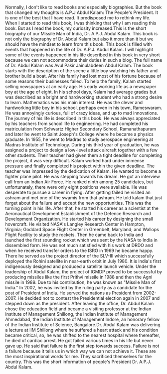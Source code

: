    Normally, I don't like to read books and especially biographies. But the book that changed my thoughts is A.P.J Abdul Kalam: The People's President. It is one of the best that I have read. It predisposed me to rethink my life. When I started to read this book, I was thinking that why I am reading this book. But as I read the book, my curiosity increased.This is the short biography of our Missile Man of India, Dr. A.P.J. Abdul Kalam.
This book is not only the biography of Dr. Abdul Kalam but also it more than it but we should have the mindset to learn from this book.  This book is filled with events that happened in the life of Dr. A.P.J. Abdul Kalam. I will highlight some of the events happened in his life described in this book in very short because we can not accommodate their duties in such a blog.
    The full name of Dr. Abdul Kalam was Avul Pakir Jainulabdeen Abdul Kalam. The book starts with the description of the scene a little boy watching his father and brother build a boat. After his family had lost most of his fortune because of some reasons their businesses failed. To help the family, Kalam started selling newspapers at an early age. His early working life as a newspaper boy at the age of eight. In his school days, Kalam had average grades but was described as a bright and hardworking student who had a strong desire to learn. Mathematics was his main interest. He was the clever and hardworking little boy in his school, perhaps even in his town, Rameswaram. He was annoyingly curious, full of crazy ideas, and up to mad innovations. The journey of his life is described in this book. He was always appreciated by his teachers from school life to engineering. He had completed his matriculation from Schwartz Higher Secondary School, Ramanathapuram and later he went to Saint Joseph's College where he became a physics graduate. In 1955, he went to Madras to study aerospace engineering at Madras Institute of Technology. During his third year of graduation, he was assigned a project to design a low-level attack aircraft together with a few other students. Their teacher had given them a tight deadline for completing the project, it was very difficult. Kalam worked hard under immense pressure and finally completed his project within the given deadline. The teacher was impressed by the dedication of Kalam. He wanted to become a fighter plane pilot. He was stepping towards his dream. He got an interview call from an Indian Air Force. He ranked ninth among 25 candidates, but unfortunately, there were only eight positions were available. He was desperate to pursue a career in flying. After getting failed he visited an ashram and met one of the swamis from that ashram. He told kalam that just forget about the failure and accept the new opportunities. This was the turning point in his life. After that, he started his career as a scientist at the Aeronautical Development Establishment of the Defence Research and Development Organization. He started his career by designing the small hovercraft. He visited NASA's Langley Research Center in Hampton, Virginia; Goddard Space Flight Center in Greenbelt, Maryland; and Wallops Flight Facility to study the rockets. Then he came back to India and launched the first sounding rocket which was sent by the NASA to India in dissembled form. He was not much satisfied with his work at DRDO and when he received transfer orders to the ISRO in 1969 he became happy. There he served as the project director of the SLV-III which successfully deployed the Rohini satellite in near-earth orbit in July 1980. It is India's first indigenously designed and produced a satellite launch vehicle.  Under the leadership of Abdul Kalam, the project of IGMDP proved to be successful by producing missiles like the first Prithvi missile in 1988 and then the Agni missile in 1989. Due to his contribution, he was known as "Missile Man of India."
In 2002, he was invited by the ruling party as a candidate for the post of President of India. He served the nations as President from 2002-2007.
He decided not to contest the Presidential election again in 2007 and stepped down as the president. After leaving the office, Dr. Abdul Kalam chose the education field and became a visiting professor at the Indian Institute of Management Shillong, the Indian Institute of Management Ahmedabad, the Indian Institute of Management Indore, an honorary fellow of the Indian Institute of Science, Bangalore.Dr. Abdul Kalam was delivering a lecture at IIM Shillong where he suffered a heart attack and his condition became critical, so, he was shifted to the nearest hospital where thereafter, he died of cardiac arrest.
    He got failed various times in his life but never gave up. He said that failure is the first step towards success. Failure is not a failure because it tells us in which way we can not achieve it. These are the most inspirational words for me. They sacrificed themselves for the country.
This was the short information of people's President Dr. A.P.J. Abdul Kalam. 

